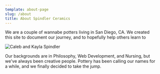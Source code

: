 ```yaml
---
template: about-page
slug: /about
title: About Spindler Ceramics
---
```

We are a couple of wannabe potters living in San Diego, CA. We created this site to document our journey, and to hopefully help others learn to 

![Caleb and Kayla Spindler](/assets/spindlers-about.jpeg "Caleb and Kayla Spindler")

Our backgrounds are in Philosophy, Web Development, and Nursing, but we've always been creative people. Pottery has been calling our names for a while, and we finally decided to take the jump.